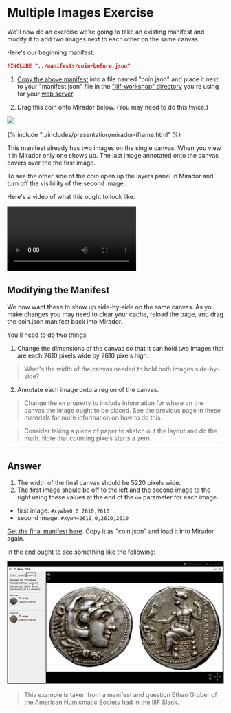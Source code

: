 # Multiple Images Exercise

We'll now do an exercise we're going to take an existing manifest and modify it to add two images next to each other on the same canvas.

Here's our beginning manifest:

```json
!INCLUDE "../manifests/coin-before.json"
```

1. [Copy the above manifest](../manifests/coin-before.json) into a file named "coin.json" and place it next to your "manifest.json" file in the ["iiif-workshop" directory](../preparation/directory.md) you're using for your [web server](../preparation/web-server.md).

2. Drag this coin onto Mirador below. (You may need to do this twice.)

  [![](http://gallica.bnf.fr/iiif/ark:/12148/btv1b8499946f/f1/full/150,/0/native.jpg)][this-coin]

{% include "../includes/presentation/mirador-iframe.html" %}

This manifest already has two images on the single canvas. When you view it in Mirador only one shows up. The last image annotated onto the canvas covers over the the first image.

To see the other side of the coin open up the layers panel in Mirador and turn off the visibility of the second image.

Here's a video of what this ought to look like:

<video src="../assets/video/coin-before.mp4" preload="auto" controls></video>

## Modifying the Manifest

We now want these to show up side-by-side on the same canvas. As you make changes you may need to clear your cache, reload the page, and drag the coin.json manifest back into Mirador.

You'll need to do two things:

1. Change the dimensions of the canvas so that it can hold two images that are each 2610 pixels wide by 2610 pixels high.

  > What's the width of the canvas needed to hold both images side-by-side?

2. Annotate each image onto a region of the canvas.

  > Change the `on` property to include information for where on the canvas the image ought to be placed. See the previous page in these materials for more information on how to do this.

  > Consider taking a piece of paper to sketch out the layout and do the math. Note that counting pixels starts a zero.

---

## Answer

1. The width of the final canvas should be 5220 pixels wide.
2. The first image should be off to the left and the second image to the right using these values at the end of the `on` parameter for each image.
  - first image: `#xywh=0,0,2610,2610`
  - second image: `#xywh=2610,0,2610,2610`

[Get the final manifest here](../manifests/coin-after.json). Copy it as "coin.json" and load it into Mirador again.

In the end ought to see something like the following:

![](../assets/images/coin-side-by-side.png)

> This example is taken from a manifest and question Ethan Gruber of the American Numismatic Society had in the IIIF Slack.

[this-coin]: http://localhost:3000/coin?manifest=http%3A%2F%2Flocalhost%3A3000%2Fcoin.json


<!-- #todo:300 consider adding this viewer which displays it correctly http://www.kanzaki.com/works/2016/pub/image-annotator -->
